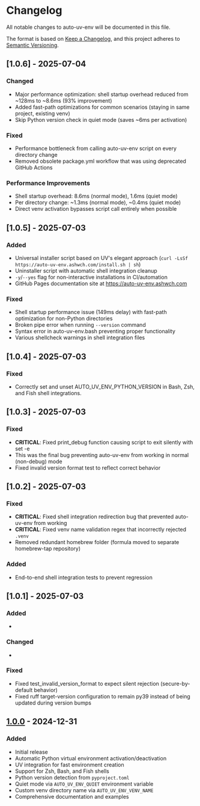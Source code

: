 # Changelog

All notable changes to auto-uv-env will be documented in this file.

The format is based on [Keep a Changelog](https://keepachangelog.com/en/1.0.0/),
and this project adheres to [Semantic Versioning](https://semver.org/spec/v2.0.0.html).

## [1.0.6] - 2025-07-04

### Changed
- Major performance optimization: shell startup overhead reduced from ~128ms to ~8.6ms (93% improvement)
- Added fast-path optimizations for common scenarios (staying in same project, existing venv)
- Skip Python version check in quiet mode (saves ~6ms per activation)

### Fixed
- Performance bottleneck from calling auto-uv-env script on every directory change
- Removed obsolete package.yml workflow that was using deprecated GitHub Actions

### Performance Improvements
- Shell startup overhead: 8.6ms (normal mode), 1.6ms (quiet mode)
- Per directory change: ~1.3ms (normal mode), ~0.4ms (quiet mode)
- Direct venv activation bypasses script call entirely when possible


## [1.0.5] - 2025-07-03

### Added
- Universal installer script based on UV's elegant approach (`curl -LsSf https://auto-uv-env.ashwch.com/install.sh | sh`)
- Uninstaller script with automatic shell integration cleanup  
- `-y`/`--yes` flag for non-interactive installations in CI/automation
- GitHub Pages documentation site at https://auto-uv-env.ashwch.com

### Fixed
- Shell startup performance issue (149ms delay) with fast-path optimization for non-Python directories
- Broken pipe error when running `--version` command
- Syntax error in auto-uv-env.bash preventing proper functionality
- Various shellcheck warnings in shell integration files


## [1.0.4] - 2025-07-03

### Fixed
- Correctly set and unset AUTO_UV_ENV_PYTHON_VERSION in Bash, Zsh, and Fish shell integrations.


## [1.0.3] - 2025-07-03

### Fixed
- **CRITICAL**: Fixed print_debug function causing script to exit silently with set -e
- This was the final bug preventing auto-uv-env from working in normal (non-debug) mode
- Fixed invalid version format test to reflect correct behavior


## [1.0.2] - 2025-07-03

### Fixed
- **CRITICAL**: Fixed shell integration redirection bug that prevented auto-uv-env from working
- **CRITICAL**: Fixed venv name validation regex that incorrectly rejected `.venv`
- Removed redundant homebrew folder (formula moved to separate homebrew-tap repository)

### Added
- End-to-end shell integration tests to prevent regression


## [1.0.1] - 2025-07-03

### Added
-

### Changed
-

### Fixed
- Fixed test_invalid_version_format to expect silent rejection (secure-by-default behavior)
- Fixed ruff target-version configuration to remain py39 instead of being updated during version bumps


## [1.0.0] - 2024-12-31

### Added
- Initial release
- Automatic Python virtual environment activation/deactivation
- UV integration for fast environment creation
- Support for Zsh, Bash, and Fish shells
- Python version detection from `pyproject.toml`
- Quiet mode via `AUTO_UV_ENV_QUIET` environment variable
- Custom venv directory name via `AUTO_UV_ENV_VENV_NAME`
- Comprehensive documentation and examples

[1.0.0]: https://github.com/ashwch/auto-uv-env/releases/tag/v1.0.0